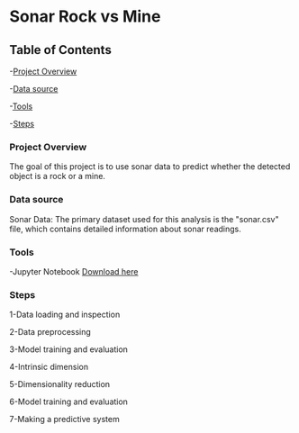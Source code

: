 # Sonar Rock vs Mine

## Table of Contents

 -[Project Overview](#Project-Overview)
 
 -[Data source](#Data-source)
 
 -[Tools](#Tools)
 
 -[Steps](#Steps)
 
### Project Overview

The goal of this project is to use sonar data to predict whether the detected object is a rock or a mine.

### Data source 

Sonar Data: The primary dataset used for this analysis is the "sonar.csv" file, which contains detailed information about sonar readings.

### Tools

-Jupyter Notebook [Download here](https://www.anaconda.com/download/)

### Steps

1-Data loading and inspection

2-Data preprocessing

3-Model training and evaluation

4-Intrinsic dimension

5-Dimensionality reduction

6-Model training and evaluation

7-Making a predictive system
